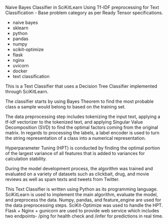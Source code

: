 Naive Bayes Classifier in SciKitLearn Using Tf-IDF preprocessing for Text Classification - Base problem category as per Ready Tensor specifications.

* naive bayes
* sklearn
* python
* pandas
* numpy
* scikit-optimize
* flask
* nginx
* uvicorn
* docker
* text classification

This is a Text Classifier that uses a Decision Tree Classifier implemented through SciKitLearn.

The classifier starts by using Bayes Theorem to find the most probable class a sample would belong to based on the training set. 

The data preprocessing step includes tokenizing the input text, applying a tf-idf vectorizer to the tokenized text, and applying Singular Value Decomposition (SVD) to find the optimal factors coming from the original matrix. In regards to processing the labels, a label encoder is used to turn the string representation of a class into a numerical representation.

Hyperparameter Tuning (HPT) is conducted by finding the optimal portion of the largest variance of all features that is added to variances for calculation stability.

During the model development process, the algorithm was trained and evaluated on a variety of datasets such as clickbait, drug, and movie reviews as well as spam texts and tweets from Twitter.

This Text Classifier is written using Python as its programming language. SciKitLearn is used to implement the main algorithm, evaluate the model, and preprocess the data. Numpy, pandas, and feature_engine are used for the data preprocessing steps. SciKit-Optimize was used to handle the HPT. Flask + Nginx + gunicorn are used to provide web service which includes two endpoints- /ping for health check and /infer for predictions in real time.


